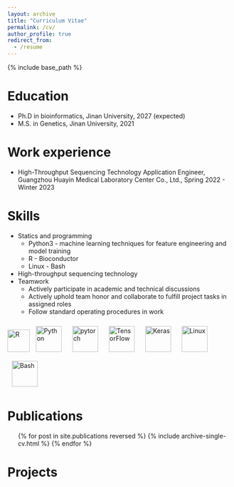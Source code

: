 ```yaml
---
layout: archive
title: "Curriculum Vitae"
permalink: /cv/
author_profile: true
redirect_from:
  - /resume
---
```


{% include base_path %}

Education
======
* Ph.D in bioinformatics, Jinan University, 2027 (expected)
* M.S. in Genetics, Jinan University, 2021

Work experience
======
* High-Throughput Sequencing Technology Application Engineer, Guangzhou Huayin Medical Laboratory Center Co., Ltd., Spring 2022 - Winter 2023
  
Skills
======
* Statics and programming
  * Python3 - machine learning techniques for feature engineering and model training
  * R - Bioconductor
  * Linux - Bash
* High-throughput sequencing technology
* Teamwork
  * Actively participate in academic and technical discussions
  * Actively uphold team honor and collaborate to fulfill project tasks in assigned roles
  * Follow standard operating procedures in work


<style>
    .icon {
      width: 58px;
      height: 58px;
      margin: 10px;
    }
</style>

<tr><td valign="top" width="55%">
<div align="left"> 
<a href="https://www.r-project.org/" target="_blank">
  <img style="icon" src="https://profilinator.rishav.dev/skills-assets/r.svg" alt="R" height="50px" /></a>
<a href="https://www.python.org/" target="_blank">
  <img class="icon" src="https://profilinator.rishav.dev/skills-assets/python-original.svg" alt="Python" height="50px" /></a>
<a href="https://pytorch.org/" target="_blank">
  <img class="icon" src="https://profilinator.rishav.dev/skills-assets/pytorch-icon.svg" alt="pytorch" height="50px" /></a> 
  <img class="icon" src="https://profilinator.rishav.dev/skills-assets/tensorflow-icon.svg" alt="TensorFlow" height="50px" /> 
<a href="https://keras.io/" target="_blank">
  <img class="icon" src="https://profilinator.rishav.dev/skills-assets/keras.png" alt="Keras" height="50px" /></a>
<a href="https://www.linux.org/" target="_blank">
  <img class="icon" src="https://profilinator.rishav.dev/skills-assets/linux-original.svg" alt="Linux" height="50" /></a> 
<a href="https://www.gnu.org/software/bash/" target="_blank">
  <img class="icon" src="https://profilinator.rishav.dev/skills-assets/gnu_bash-icon.svg" alt="Bash" height="50" /></a>
</div>
</td></tr>

Publications
======
  <ul>{% for post in site.publications reversed %}
    {% include archive-single-cv.html %}
  {% endfor %}</ul>
  
Projects
======

   

